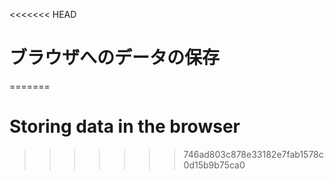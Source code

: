 
<<<<<<< HEAD
# ブラウザへのデータの保存
=======
# Storing data in the browser
>>>>>>> 746ad803c878e33182e7fab1578c0d15b9b75ca0
